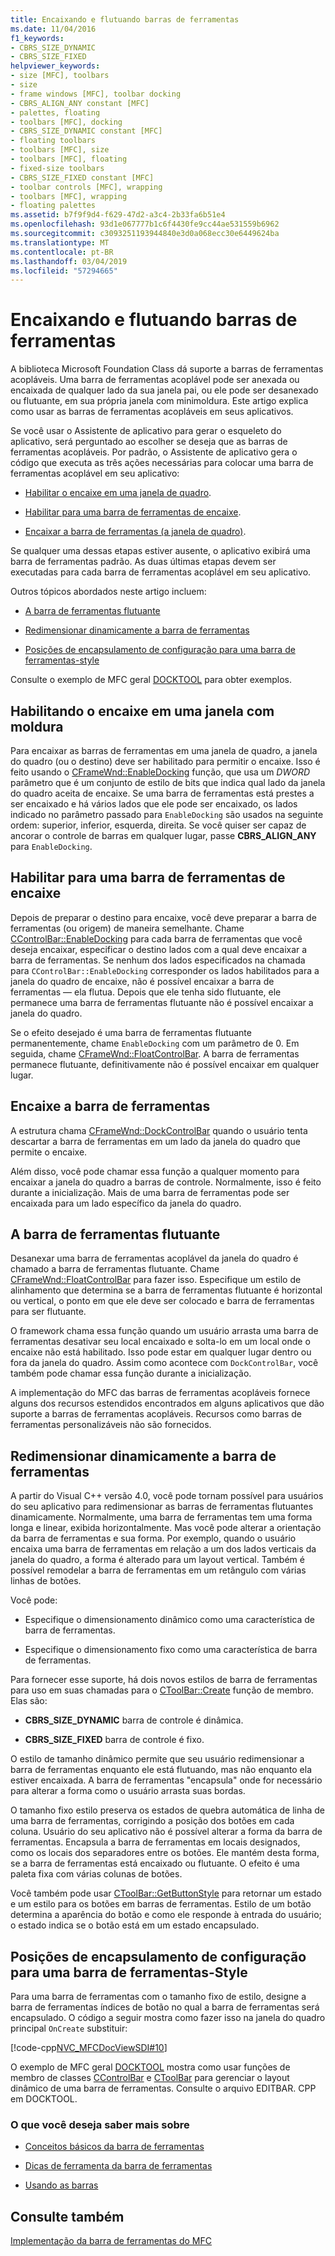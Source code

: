 ```yaml
---
title: Encaixando e flutuando barras de ferramentas
ms.date: 11/04/2016
f1_keywords:
- CBRS_SIZE_DYNAMIC
- CBRS_SIZE_FIXED
helpviewer_keywords:
- size [MFC], toolbars
- size
- frame windows [MFC], toolbar docking
- CBRS_ALIGN_ANY constant [MFC]
- palettes, floating
- toolbars [MFC], docking
- CBRS_SIZE_DYNAMIC constant [MFC]
- floating toolbars
- toolbars [MFC], size
- toolbars [MFC], floating
- fixed-size toolbars
- CBRS_SIZE_FIXED constant [MFC]
- toolbar controls [MFC], wrapping
- toolbars [MFC], wrapping
- floating palettes
ms.assetid: b7f9f9d4-f629-47d2-a3c4-2b33fa6b51e4
ms.openlocfilehash: 93d1e067777b1c6f4430fe9cc44ae531559b6962
ms.sourcegitcommit: c3093251193944840e3d0a068ecc30e6449624ba
ms.translationtype: MT
ms.contentlocale: pt-BR
ms.lasthandoff: 03/04/2019
ms.locfileid: "57294665"
---
```

# <a name="docking-and-floating-toolbars"></a>Encaixando e flutuando barras de ferramentas

A biblioteca Microsoft Foundation Class dá suporte a barras de ferramentas acopláveis. Uma barra de ferramentas acoplável pode ser anexada ou encaixada de qualquer lado da sua janela pai, ou ele pode ser desanexado ou flutuante, em sua própria janela com minimoldura. Este artigo explica como usar as barras de ferramentas acopláveis em seus aplicativos.

Se você usar o Assistente de aplicativo para gerar o esqueleto do aplicativo, será perguntado ao escolher se deseja que as barras de ferramentas acopláveis. Por padrão, o Assistente de aplicativo gera o código que executa as três ações necessárias para colocar uma barra de ferramentas acoplável em seu aplicativo:

- [Habilitar o encaixe em uma janela de quadro](#_core_enabling_docking_in_a_frame_window).

- [Habilitar para uma barra de ferramentas de encaixe](#_core_enabling_docking_for_a_toolbar).

- [Encaixar a barra de ferramentas (a janela de quadro)](#_core_docking_the_toolbar).

Se qualquer uma dessas etapas estiver ausente, o aplicativo exibirá uma barra de ferramentas padrão. As duas últimas etapas devem ser executadas para cada barra de ferramentas acoplável em seu aplicativo.

Outros tópicos abordados neste artigo incluem:

- [A barra de ferramentas flutuante](#_core_floating_the_toolbar)

- [Redimensionar dinamicamente a barra de ferramentas](#_core_dynamically_resizing_the_toolbar)

- [Posições de encapsulamento de configuração para uma barra de ferramentas-style](#_core_setting_wrap_positions_for_a_fixed_style_toolbar)

Consulte o exemplo de MFC geral [DOCKTOOL](../visual-cpp-samples.md) para obter exemplos.

##  <a name="_core_enabling_docking_in_a_frame_window"></a> Habilitando o encaixe em uma janela com moldura

Para encaixar as barras de ferramentas em uma janela de quadro, a janela do quadro (ou o destino) deve ser habilitado para permitir o encaixe. Isso é feito usando o [CFrameWnd::EnableDocking](../mfc/reference/cframewnd-class.md#enabledocking) função, que usa um *DWORD* parâmetro que é um conjunto de estilo de bits que indica qual lado da janela do quadro aceita de encaixe. Se uma barra de ferramentas está prestes a ser encaixado e há vários lados que ele pode ser encaixado, os lados indicado no parâmetro passado para `EnableDocking` são usados na seguinte ordem: superior, inferior, esquerda, direita. Se você quiser ser capaz de ancorar o controle de barras em qualquer lugar, passe **CBRS_ALIGN_ANY** para `EnableDocking`.

##  <a name="_core_enabling_docking_for_a_toolbar"></a> Habilitar para uma barra de ferramentas de encaixe

Depois de preparar o destino para encaixe, você deve preparar a barra de ferramentas (ou origem) de maneira semelhante. Chame [CControlBar::EnableDocking](../mfc/reference/ccontrolbar-class.md#enabledocking) para cada barra de ferramentas que você deseja encaixar, especificar o destino lados com a qual deve encaixar a barra de ferramentas. Se nenhum dos lados especificados na chamada para `CControlBar::EnableDocking` corresponder os lados habilitados para a janela do quadro de encaixe, não é possível encaixar a barra de ferramentas — ela flutua. Depois que ele tenha sido flutuante, ele permanece uma barra de ferramentas flutuante não é possível encaixar a janela do quadro.

Se o efeito desejado é uma barra de ferramentas flutuante permanentemente, chame `EnableDocking` com um parâmetro de 0. Em seguida, chame [CFrameWnd::FloatControlBar](../mfc/reference/cframewnd-class.md#floatcontrolbar). A barra de ferramentas permanece flutuante, definitivamente não é possível encaixar em qualquer lugar.

##  <a name="_core_docking_the_toolbar"></a> Encaixe a barra de ferramentas

A estrutura chama [CFrameWnd::DockControlBar](../mfc/reference/cframewnd-class.md#dockcontrolbar) quando o usuário tenta descartar a barra de ferramentas em um lado da janela do quadro que permite o encaixe.

Além disso, você pode chamar essa função a qualquer momento para encaixar a janela do quadro a barras de controle. Normalmente, isso é feito durante a inicialização. Mais de uma barra de ferramentas pode ser encaixada para um lado específico da janela do quadro.

##  <a name="_core_floating_the_toolbar"></a> A barra de ferramentas flutuante

Desanexar uma barra de ferramentas acoplável da janela do quadro é chamado a barra de ferramentas flutuante. Chame [CFrameWnd::FloatControlBar](../mfc/reference/cframewnd-class.md#floatcontrolbar) para fazer isso. Especifique um estilo de alinhamento que determina se a barra de ferramentas flutuante é horizontal ou vertical, o ponto em que ele deve ser colocado e barra de ferramentas para ser flutuante.

O framework chama essa função quando um usuário arrasta uma barra de ferramentas desativar seu local encaixado e solta-lo em um local onde o encaixe não está habilitado. Isso pode estar em qualquer lugar dentro ou fora da janela do quadro. Assim como acontece com `DockControlBar`, você também pode chamar essa função durante a inicialização.

A implementação do MFC das barras de ferramentas acopláveis fornece alguns dos recursos estendidos encontrados em alguns aplicativos que dão suporte a barras de ferramentas acopláveis. Recursos como barras de ferramentas personalizáveis não são fornecidos.

##  <a name="_core_dynamically_resizing_the_toolbar"></a> Redimensionar dinamicamente a barra de ferramentas

A partir do Visual C++ versão 4.0, você pode tornam possível para usuários do seu aplicativo para redimensionar as barras de ferramentas flutuantes dinamicamente. Normalmente, uma barra de ferramentas tem uma forma longa e linear, exibida horizontalmente. Mas você pode alterar a orientação da barra de ferramentas e sua forma. Por exemplo, quando o usuário encaixa uma barra de ferramentas em relação a um dos lados verticais da janela do quadro, a forma é alterado para um layout vertical. Também é possível remodelar a barra de ferramentas em um retângulo com várias linhas de botões.

Você pode:

- Especifique o dimensionamento dinâmico como uma característica de barra de ferramentas.

- Especifique o dimensionamento fixo como uma característica de barra de ferramentas.

Para fornecer esse suporte, há dois novos estilos de barra de ferramentas para uso em suas chamadas para o [CToolBar::Create](../mfc/reference/ctoolbar-class.md#create) função de membro. Elas são:

- **CBRS_SIZE_DYNAMIC** barra de controle é dinâmica.

- **CBRS_SIZE_FIXED** barra de controle é fixo.

O estilo de tamanho dinâmico permite que seu usuário redimensionar a barra de ferramentas enquanto ele está flutuando, mas não enquanto ela estiver encaixada. A barra de ferramentas "encapsula" onde for necessário para alterar a forma como o usuário arrasta suas bordas.

O tamanho fixo estilo preserva os estados de quebra automática de linha de uma barra de ferramentas, corrigindo a posição dos botões em cada coluna. Usuário do seu aplicativo não é possível alterar a forma da barra de ferramentas. Encapsula a barra de ferramentas em locais designados, como os locais dos separadores entre os botões. Ele mantém desta forma, se a barra de ferramentas está encaixado ou flutuante. O efeito é uma paleta fixa com várias colunas de botões.

Você também pode usar [CToolBar::GetButtonStyle](../mfc/reference/ctoolbar-class.md#getbuttonstyle) para retornar um estado e um estilo para os botões em barras de ferramentas. Estilo de um botão determina a aparência do botão e como ele responde à entrada do usuário; o estado indica se o botão está em um estado encapsulado.

##  <a name="_core_setting_wrap_positions_for_a_fixed_style_toolbar"></a> Posições de encapsulamento de configuração para uma barra de ferramentas-Style

Para uma barra de ferramentas com o tamanho fixo de estilo, designe a barra de ferramentas índices de botão no qual a barra de ferramentas será encapsulado. O código a seguir mostra como fazer isso na janela do quadro principal `OnCreate` substituir:

[!code-cpp[NVC_MFCDocViewSDI#10](../mfc/codesnippet/cpp/docking-and-floating-toolbars_1.cpp)]

O exemplo de MFC geral [DOCKTOOL](../visual-cpp-samples.md) mostra como usar funções de membro de classes [CControlBar](../mfc/reference/ccontrolbar-class.md) e [CToolBar](../mfc/reference/ctoolbar-class.md) para gerenciar o layout dinâmico de uma barra de ferramentas. Consulte o arquivo EDITBAR. CPP em DOCKTOOL.

### <a name="what-do-you-want-to-know-more-about"></a>O que você deseja saber mais sobre

- [Conceitos básicos da barra de ferramentas](../mfc/toolbar-fundamentals.md)

- [Dicas de ferramenta da barra de ferramentas](../mfc/toolbar-tool-tips.md)

- [Usando as barras](../mfc/using-your-old-toolbars.md)

## <a name="see-also"></a>Consulte também

[Implementação da barra de ferramentas do MFC](../mfc/mfc-toolbar-implementation.md)
